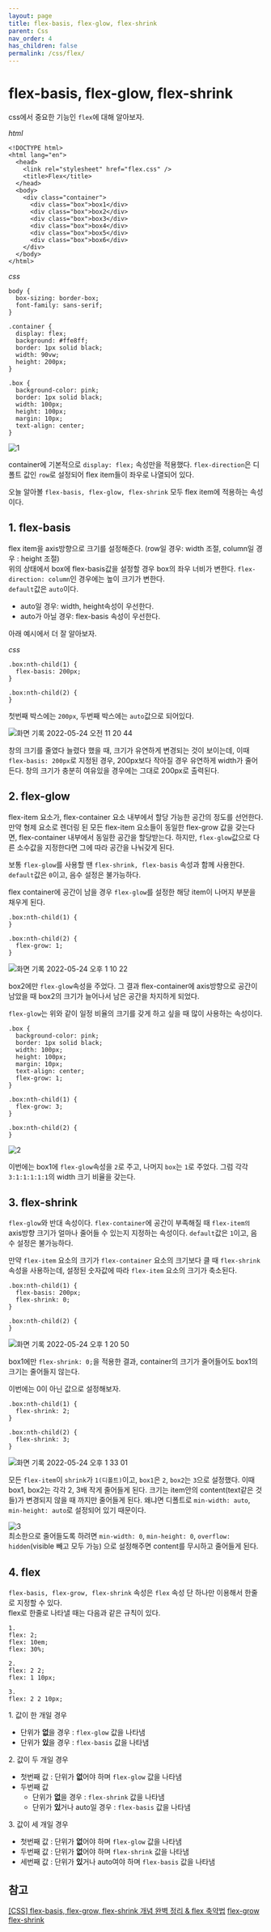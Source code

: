 ```yaml
---
layout: page
title: flex-basis, flex-glow, flex-shrink
parent: Css
nav_order: 4
has_children: false
permalink: /css/flex/
---
```


# flex-basis, flex-glow, flex-shrink

css에서 중요한 기능인 `flex`에 대해 알아보자.

_html_

```
<!DOCTYPE html>
<html lang="en">
  <head>
    <link rel="stylesheet" href="flex.css" />
    <title>Flex</title>
  </head>
  <body>
    <div class="container">
      <div class="box">box1</div>
      <div class="box">box2</div>
      <div class="box">box3</div>
      <div class="box">box4</div>
      <div class="box">box5</div>
      <div class="box">box6</div>
    </div>
  </body>
</html>
```

_css_

```
body {
  box-sizing: border-box;
  font-family: sans-serif;
}

.container {
  display: flex;
  background: #ffe8ff;
  border: 1px solid black;
  width: 90vw;
  height: 200px;
}

.box {
  background-color: pink;
  border: 1px solid black;
  width: 100px;
  height: 100px;
  margin: 10px;
  text-align: center;
}
```

![1](https://user-images.githubusercontent.com/63364990/169932848-1285dd83-2220-4dd4-baff-e51e7ede964b.png)

container에 기본적으로 `display: flex;` 속성만을 적용했다. `flex-direction`은 디폴트 값인 `row`로 설정되어 flex item들이 좌우로 나열되어 있다.

오늘 알아볼 `flex-basis, flex-glow, flex-shrink` 모두 flex item에 적용하는 속성이다.

## 1\. flex-basis

flex item을 axis방향으로 크기를 설정해준다. (row일 경우: width 조절, column일 경우 : height 조절)  
위의 상태에서 box에 flex-basis값을 설정할 경우 box의 좌우 너비가 변한다. `flex-direction: column`인 경우에는 높이 크기가 변한다.  
`default`값은 `auto`이다.

- auto일 경우: width, height속성이 우선한다.
- auto가 아닐 경우: flex-basis 속성이 우선한다.

아래 예시에서 더 잘 알아보자.

_css_

```
.box:nth-child(1) {
  flex-basis: 200px;
}

.box:nth-child(2) {
}

```

첫번째 박스에는 `200px`, 두번째 박스에는 `auto`값으로 되어있다.

![화면 기록 2022-05-24 오전 11 20 44](https://user-images.githubusercontent.com/63364990/169936685-076d8a3e-1d5a-4978-a03e-fbbb37b890bf.gif)

창의 크기를 줄였다 늘렸다 했을 때, 크기가 유연하게 변경되는 것이 보이는데, 이때 `flex-basis: 200px`로 지정된 경우, 200px보다 작아질 경우 유연하게 width가 줄어든다. 창의 크기가 충분히 여유있을 경우에는 그대로 200px로 출력된다.

## 2\. flex-glow

flex-item 요소가, flex-container 요소 내부에서 할당 가능한 공간의 정도를 선언한다. 만약 형제 요소로 렌더링 된 모든 flex-item 요소들이 동일한 flex-grow 값을 갖는다면, flex-container 내부에서 동일한 공간을 할당받는다. 하지만, `flex-glow`값으로 다른 소수값을 지정한다면 그에 따라 공간을 나눠갖게 된다.

보통 `flex-glow`를 사용할 땐 `flex-shrink, flex-basis` 속성과 함께 사용한다. `default`값은 `0`이고, 음수 설정은 불가능하다.

flex container에 공간이 남을 경우 `flex-glow`를 설정한 해당 item이 나머지 부분을 채우게 된다.

```
.box:nth-child(1) {
}

.box:nth-child(2) {
  flex-grow: 1;
}
```

![화면 기록 2022-05-24 오후 1 10 22](https://user-images.githubusercontent.com/63364990/169947228-74af56d9-ac0e-4cbb-a8cd-3f3bf51523b4.gif)

box2에만 `flex-glow`속성을 주었다. 그 결과 flex-container에 axis방향으로 공간이 남았을 때 box2의 크기가 늘어나서 남은 공간을 차지하게 되었다.

`flex-glow`는 위와 같이 일정 비율의 크기를 갖게 하고 싶을 때 많이 사용하는 속성이다.

```
.box {
  background-color: pink;
  border: 1px solid black;
  width: 100px;
  height: 100px;
  margin: 10px;
  text-align: center;
  flex-grow: 1;
}

.box:nth-child(1) {
  flex-grow: 3;
}

.box:nth-child(2) {
}
```

![2](https://user-images.githubusercontent.com/63364990/169947603-454b7c02-6ca0-4ef8-9ee7-823dca2c6225.png)

이번에는 box1에 `flex-glow`속성을 `2`로 주고, 나머지 `box`는 `1`로 주었다. 그럼 각각 `3:1:1:1:1:1`의 width 크기 비율을 갖는다.

## 3\. flex-shrink

`flex-glow`와 반대 속성이다. `flex-container`에 공간이 부족해질 때 `flex-item의` axis방향 크기가 얼마나 줄어들 수 있는지 지정하는 속성이다. `default`값은 `1`이고, 음수 설정은 불가능하다.

만약 `flex-item` 요소의 크기가 `flex-container` 요소의 크기보다 클 때 `flex-shrink` 속성을 사용하는데, 설정된 숫자값에 따라 `flex-item` 요소의 크기가 축소된다.

```
.box:nth-child(1) {
  flex-basis: 200px;
  flex-shrink: 0;
}

.box:nth-child(2) {
}
```

![화면 기록 2022-05-24 오후 1 20 50](https://user-images.githubusercontent.com/63364990/169948245-253fb841-f389-4cfd-8b85-460b528c0010.gif)

box1에만 `flex-shrink: 0;`을 적용한 결과, container의 크기가 줄어들어도 box1의 크기는 줄어들지 않는다.

이번에는 0이 아닌 값으로 설정해보자.

```
.box:nth-child(1) {
  flex-shrink: 2;
}

.box:nth-child(2) {
  flex-shrink: 3;
}
```

![화면 기록 2022-05-24 오후 1 33 01](https://user-images.githubusercontent.com/63364990/169949587-f0d615cf-0abc-45bf-a998-8e6be9c58e18.gif)

모든 `flex-item`이 `shrink`가 `1(디폴트)`이고, `box1`은 `2`, `box2`는 `3`으로 설정했다.
이때 box1, box2는 각각 2, 3배 작게 줄어들게 된다.
크기는 item안의 content(text같은 것들)가 변경되지 않을 때 까지만 줄어들게 된다. 왜냐면 디폴트로 `min-width: auto`, `min-height: auto`로 설정되어 있기 때문이다.

![3](https://user-images.githubusercontent.com/63364990/169950178-81c845ce-ddc5-43be-8f09-32805b76e67d.png)  
최소한으로 줄어들도록 하려면 `min-width: 0`, `min-height: 0`, `overflow: hidden`(visible 빼고 모두 가능) 으로 설정해주면 content를 무시하고 줄어들게 된다.

## 4\. flex

`flex-basis, flex-grow, flex-shrink` 속성은 `flex` 속성 단 하나만 이용해서 한줄로 지정할 수 있다.  
flex로 한줄로 나타낼 때는 다음과 같은 규칙이 있다.

```
1.
flex: 2;
flex: 10em;
flex: 30%;

2.
flex: 2 2;
flex: 1 10px;

3.
flex: 2 2 10px;
```

1\. 값이 한 개일 경우

- 단위가 **없**을 경우 : `flex-glow` 값을 나타냄
- 단위가 **있**을 경우 : `flex-basis` 값을 나타냄

2\. 값이 두 개일 경우

- 첫번째 값 : 단위가 **없**어야 하며 `flex-glow` 값을 나타냄
- 두번째 값
  - 단위가 **없**을 경우 : `flex-shrink` 값을 나타냄
  - 단위가 **있**거나 auto일 경우 : `flex-basis` 값을 나타냄

3\. 값이 세 개일 경우

- 첫번째 값 : 단위가 **없**어야 하며 `flex-glow` 값을 나타냄
- 두번째 값 : 단위가 **없**어야 하며 `flex-shrink` 값을 나타냄
- 세번째 값 : 단위가 **있**거나 auto여야 하며 `flex-basis` 값을 나타냄

## 참고

[[CSS] flex-basis, flex-grow, flex-shrink 개념 완벽 정리 & flex 축약법](https://choar816.tistory.com/119)
[flex-grow](https://developer.mozilla.org/ko/docs/Web/CSS/flex-grow)
[flex-shrink](https://developer.mozilla.org/ko/docs/Web/CSS/flex-shrink)
